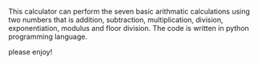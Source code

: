 This calculator can perform the seven basic arithmatic calculations using two numbers
that is addition, subtraction, multiplication, division, exponentiation, modulus and floor division.
The code is written in python programming language.

please enjoy!
